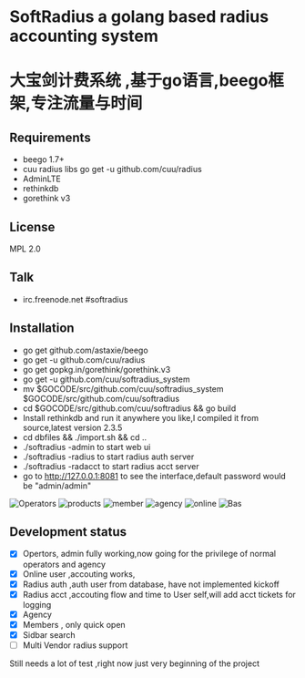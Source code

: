 # SoftRadius  a golang based radius accounting system
# 大宝剑计费系统 ,基于go语言,beego框架,专注流量与时间

## Requirements
* beego 1.7+
* cuu radius libs go get -u github.com/cuu/radius
* AdminLTE
* rethinkdb
* gorethink v3


## License

MPL 2.0

## Talk
* irc.freenode.net  #softradius

## Installation
* go get github.com/astaxie/beego
* go get -u github.com/cuu/radius
* go get gopkg.in/gorethink/gorethink.v3
* go get -u github.com/cuu/softradius_system
* mv $GOCODE/src/github.com/cuu/softradius_system $GOCODE/src/github.com/cuu/softradius
* cd $GOCODE/src/github.com/cuu/softradius && go build
* Install rethinkdb and run it anywhere you like,I compiled it from source,latest version 2.3.5
* cd dbfiles && ./import.sh && cd ..
* ./softradius -admin to start web ui
* ./softradius -radius to start radius auth server
* ./softradius -radacct to start radius acct server
* go to http://127.0.0.1:8081 to see the interface,default password would be "admin/admin"

![Operators](screenshots/operators.png?raw=true "operators")
![products](screenshots/products.png?raw=true   "Products")
![member](screenshots/member_quick.png?raw=true "Members")
![agency](screenshots/agency.png?raw=true "Agency")
![online](screenshots/online.png?raw=true  "Online")
![Bas](screenshots/bas.png?raw=true "Bas")

## Development status
- [x] Opertors, admin fully working,now going for the privilege of normal operators and agency
- [x] Online user ,accouting works,
- [x] Radius auth ,auth user from database, have not  implemented kickoff 
- [x] Radius acct ,accouting flow and time to User self,will add acct tickets for logging
- [x] Agency
- [x] Members , only quick open
- [x] Sidbar search
- [ ] Multi Vendor radius support

Still needs a lot of test ,right now just very beginning of the project

